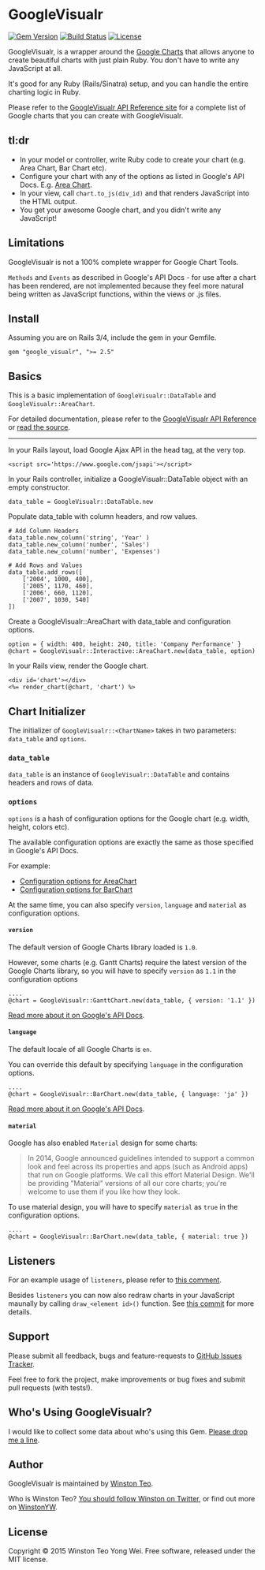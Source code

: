 # GoogleVisualr

[![Gem Version](http://img.shields.io/gem/v/google_visualr.svg?style=flat-square)](https://rubygems.org/gems/google_visualr)
[![Build Status](http://img.shields.io/travis/winston/google_visualr.svg?style=flat-square)](https://travis-ci.org/winston/google_visualr)
[![License](http://img.shields.io/:license-mit-blue.svg?style=flat-square)](https://github.com/winston/google_visualr/blob/master/MIT-LICENSE)

GoogleVisualr, is a wrapper around the [Google Charts](https://developers.google.com/chart/) that allows anyone to create beautiful charts with just plain Ruby. You don't have to write any JavaScript at all.

It's good for any Ruby (Rails/Sinatra) setup, and you can handle the entire charting logic in Ruby.

Please refer to the [GoogleVisualr API Reference site](http://googlevisualr.herokuapp.com/) for a complete list of Google charts that you can create with GoogleVisualr.

## tl:dr

* In your model or controller, write Ruby code to create your chart (e.g. Area Chart, Bar Chart etc).
* Configure your chart with any of the options as listed in Google's API Docs. E.g. [Area Chart](http://code.google.com/apis/chart/interactive/docs/gallery/areachart.html#Configuration_Options).
* In your view, call `chart.to_js(div_id)` and that renders JavaScript into the HTML output.
* You get your awesome Google chart, and you didn't write any JavaScript!

## Limitations

GoogleVisualr is not a 100% complete wrapper for Google Chart Tools.

`Methods` and `Events` as described in Google's API Docs - for use after a chart has been rendered, 
are not implemented because they feel more natural being written as JavaScript functions, within the views or .js files.

## Install

Assuming you are on Rails 3/4, include the gem in your Gemfile.

    gem "google_visualr", ">= 2.5"

## Basics

This is a basic implementation of `GoogleVisualr::DataTable` and `GoogleVisualr::AreaChart`.

For detailed documentation, please refer to the [GoogleVisualr API Reference](http://googlevisualr.herokuapp.com/) or [read the source](https://github.com/winston/google_visualr_app).

---

In your Rails layout, load Google Ajax API in the head tag, at the very top.

    <script src='https://www.google.com/jsapi'></script>

In your Rails controller, initialize a GoogleVisualr::DataTable object with an empty constructor.

    data_table = GoogleVisualr::DataTable.new

Populate data_table with column headers, and row values.

	# Add Column Headers
	data_table.new_column('string', 'Year' )
	data_table.new_column('number', 'Sales')
	data_table.new_column('number', 'Expenses')

	# Add Rows and Values
	data_table.add_rows([
		['2004', 1000, 400],
		['2005', 1170, 460],
		['2006', 660, 1120],
		['2007', 1030, 540]
	])

Create a GoogleVisualr::AreaChart with data_table and configuration options.

	option = { width: 400, height: 240, title: 'Company Performance' }
	@chart = GoogleVisualr::Interactive::AreaChart.new(data_table, option)

In your Rails view, render the Google chart.

	<div id='chart'></div>
	<%= render_chart(@chart, 'chart') %>

## Chart Initializer

The initializer of `GoogleVisualr::<ChartName>` takes in two parameters: `data_table` and `options`.

### `data_table` 

`data_table` is an instance of `GoogleVisualr::DataTable` and contains headers and rows of data.

### `options`

`options` is a hash of configuration options for the Google chart (e.g. width, height, colors etc). 

The available configuration options are exactly the same as those specified in Google's API Docs.

For example: 
- [Configuration options for AreaChart](https://developers.google.com/chart/interactive/docs/gallery/areachart#configuration-options)
- [Configuration options for BarChart](https://developers.google.com/chart/interactive/docs/gallery/barchart#configuration-options)
 
At the same time, you can also specify `version`, `language` and `material` as configuration options.

#### `version`

The default version of Google Charts library loaded is `1.0`. 

However, some charts (e.g. Gantt Charts) require the latest version of the Google Charts library,
so you will have to specify `version` as `1.1` in the configuration options 

```
....
@chart = GoogleVisualr::GanttChart.new(data_table, { version: '1.1' })
```

[Read more about it on Google's API Docs](https://developers.google.com/chart/interactive/docs/basic_load_libs).

#### `language` 

The default locale of all Google Charts is `en`.
 
You can override this default by specifying `language` in the configuration options.

```
....
@chart = GoogleVisualr::BarChart.new(data_table, { language: 'ja' })
```

[Read more about it on Google's API Docs](https://developers.google.com/chart/interactive/docs/library_loading_enhancements#loadwithlocale).

#### `material`

Google has also enabled `Material` design for some charts:

> In 2014, Google announced guidelines intended to support a common look and feel across its properties and apps (such as Android apps) that run on Google platforms. We call this effort Material Design. We'll be providing "Material" versions of all our core charts; you're welcome to use them if you like how they look.

To use material design, you will have to specify `material` as `true` 
in the configuration options.

```
....
@chart = GoogleVisualr::BarChart.new(data_table, { material: true })
```

## Listeners

For an example usage of `listeners`, please refer to [this comment](https://github.com/winston/google_visualr/issues/36#issuecomment-9880256).

Besides `listeners` you can now also redraw charts in your JavaScript maunally by calling `draw_<element id>()` function. See [this commit](https://github.com/winston/google_visualr/commit/e5554886bd83f56dd31bbc543fdcf1e24523776a) for more details.

## Support

Please submit all feedback, bugs and feature-requests to [GitHub Issues Tracker](http://github.com/winston/google_visualr/issues).

Feel free to fork the project, make improvements or bug fixes and submit pull requests (with tests!).

## Who's Using GoogleVisualr?

I would like to collect some data about who's using this Gem. [Please drop me a line](mailto:winstonyw+googlevisualr@gmail.com).

## Author

GoogleVisualr is maintained by [Winston Teo](mailto:winstonyw+googlevisualr@gmail.com).

Who is Winston Teo? [You should follow Winston on Twitter](http://www.twitter.com/winstonyw), or find out more on [WinstonYW](http://www.winstonyw.com).

## License

Copyright © 2015 Winston Teo Yong Wei. Free software, released under the MIT license.
